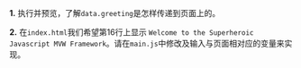 **1.** 执行并预览，了解```data.greeting```是怎样传递到页面上的。

**2.** 在```index.html```我们希望第16行上显示 ```Welcome to the Superheroic Javascript MVW Framework```。请在```main.js```中修改及输入与页面相对应的变量来实现。
